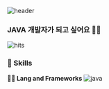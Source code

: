 ![header](https://capsule-render.vercel.app/api?type=waving&color=auto&height=360&text=%EC%95%88%EB%85%95%ED%95%98%EC%84%B8%EC%9A%94&fontSize=70&fontAlign=50&fontAlignY=50&desc=%EC%BD%94%EB%94%A9%ED%95%A9%EC%8B%9C%EB%8B%A4&descSize=20&descAlign=50&descAlignY=65)
### JAVA 개발자가 되고 싶어요 🙋‍♂️
![hits](https://hits.seeyoufarm.com/api/count/incr/badge.svg?url=https%3A%2F%2Fgithub.com%2FH5SS&edge_flat=false&title=방문자수)
### 🦾 Skills
**🧑‍💻 Lang and Frameworks**
![java](https://img.shields.io/badge/java-ffffff.svg?&style=for-the-badge&logo=openjdk&logoColor=black)
